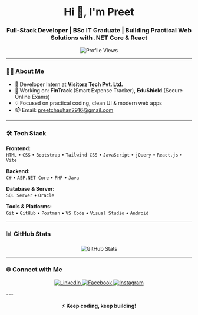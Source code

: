 <h1 align="center">Hi 👋, I'm Preet</h1>
<h3 align="center">Full-Stack Developer | BSc IT Graduate | Building Practical Web Solutions with .NET Core & React</h3>

<p align="center">
  <img src="https://komarev.com/ghpvc/?username=preet2916&label=Profile%20views&color=0e75b6&style=flat" alt="Profile Views" />
</p>

---

### 👨‍💻 About Me

- 💼 Developer Intern at **Visitorz Tech Pvt. Ltd.**  
- 🚀 Working on: **FinTrack** (Smart Expense Tracker), **EduShield** (Secure Online Exams)  
- 💡 Focused on practical coding, clean UI & modern web apps  
- 📫 Email: [preetchauhan2916@gmail.com](mailto:preetchauhan2916@gmail.com)

---

### 🛠️ Tech Stack

**Frontend:**  
`HTML` • `CSS` • `Bootstrap` • `Tailwind CSS` • `JavaScript` • `jQuery` • `React.js` • `Vite`

**Backend:**  
`C#` • `ASP.NET Core` • `PHP` • `Java`

**Database & Server:**  
`SQL Server` • `Oracle`

**Tools & Platforms:**  
`Git` • `GitHub` • `Postman` • `VS Code` • `Visual Studio` • `Android`

---

### 📊 GitHub Stats

<p align="center">
  <img src="https://github-readme-stats.vercel.app/api?username=preet2916&show_icons=true&theme=default&count_private=true&include_all_commits=true" alt="GitHub Stats" />
</p>

---

### 🌐 Connect with Me

<p align="center">
  <a href="https://www.linkedin.com/in/preet-chauhan/" target="_blank">
    <img src="https://img.shields.io/badge/LinkedIn-%230077B5.svg?&style=for-the-badge&logo=linkedin&logoColor=white" alt="LinkedIn"/>
  </a>
  <a href="https://www.facebook.com/preet.chauhan2916" target="_blank">
    <img src="https://img.shields.io/badge/Facebook-%231877F2.svg?&style=for-the-badge&logo=facebook&logoColor=white" alt="Facebook"/>
  </a>
  <a href="https://www.instagram.com/ll.preet_chauhan.ll/" target="_blank">
    <img src="https://img.shields.io/badge/Instagram-%23E4405F.svg?&style=for-the-badge&logo=instagram&logoColor=white" alt="Instagram"/>
  </a>
</p>
---

<p align="center"><strong>⚡ Keep coding, keep building!</strong></p>
